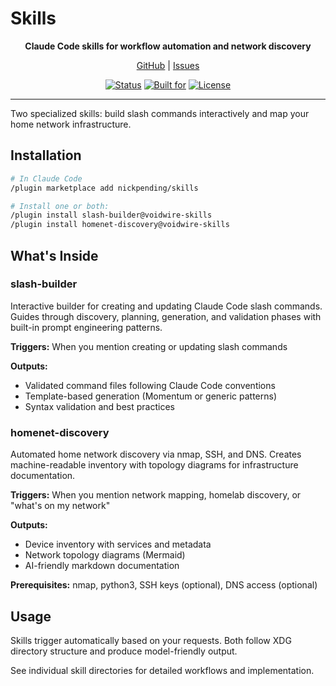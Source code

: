 # Skills

<div align="center">

**Claude Code skills for workflow automation and network discovery**

[GitHub](https://github.com/nickpending/skills) | [Issues](https://github.com/nickpending/skills/issues)

[![Status](https://img.shields.io/badge/Status-Active-green?style=flat)](#)
[![Built for](https://img.shields.io/badge/Built%20for-Claude%20Code-blueviolet?style=flat)](https://claude.ai/download)
[![License](https://img.shields.io/badge/License-MIT-blue.svg)](LICENSE)

</div>

---

Two specialized skills: build slash commands interactively and map your home network infrastructure.

## Installation

```bash
# In Claude Code
/plugin marketplace add nickpending/skills

# Install one or both:
/plugin install slash-builder@voidwire-skills
/plugin install homenet-discovery@voidwire-skills
```

## What's Inside

### slash-builder

Interactive builder for creating and updating Claude Code slash commands. Guides through discovery, planning, generation, and validation phases with built-in prompt engineering patterns.

**Triggers:** When you mention creating or updating slash commands

**Outputs:**
- Validated command files following Claude Code conventions
- Template-based generation (Momentum or generic patterns)
- Syntax validation and best practices

### homenet-discovery

Automated home network discovery via nmap, SSH, and DNS. Creates machine-readable inventory with topology diagrams for infrastructure documentation.

**Triggers:** When you mention network mapping, homelab discovery, or "what's on my network"

**Outputs:**
- Device inventory with services and metadata
- Network topology diagrams (Mermaid)
- AI-friendly markdown documentation

**Prerequisites:** nmap, python3, SSH keys (optional), DNS access (optional)

## Usage

Skills trigger automatically based on your requests. Both follow XDG directory structure and produce model-friendly output.

See individual skill directories for detailed workflows and implementation.
